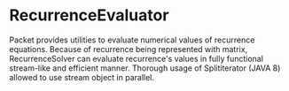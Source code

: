 # RecurrenceEvaluator

Packet provides utilities to evaluate numerical values of recurrence equations.
Because of recurrence being represented with matrix, RecurrenceSolver can evaluate recurrence's values in fully functional stream-like and efficient manner.
Thorough usage of Splititerator (JAVA 8) allowed to use stream object in parallel.